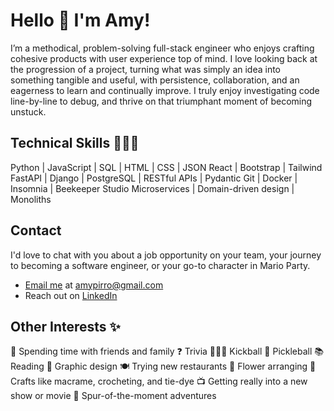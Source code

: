 # Hello 👋 I'm Amy!

I’m a methodical, problem-solving full-stack engineer who enjoys crafting cohesive products with user experience top of mind. I love looking back at the progression of a project, turning what was simply an idea into something tangible and useful, with persistence, collaboration, and an eagerness to learn and continually improve. I truly enjoy investigating code line-by-line to debug, and thrive on that triumphant moment of becoming unstuck.

## Technical Skills 👩🏻‍💻

Python | JavaScript | SQL | HTML | CSS | JSON
React | Bootstrap | Tailwind
FastAPI | Django | PostgreSQL | RESTful APIs | Pydantic
Git | Docker | Insomnia | Beekeeper Studio
Microservices | Domain-driven design | Monoliths

## Contact

I'd love to chat with you about a job opportunity on your team, your journey to becoming a software engineer, or your go-to character in Mario Party.

- [Email me](amypirro@gmail.com) at amypirro@gmail.com
- Reach out on [LinkedIn](https://www.linkedin.com/in/amypirro/)

## Other Interests ✨

💖 Spending time with friends and family
❓ Trivia
🏃🏻‍♀️ Kickball
🏓 Pickleball
📚 Reading
🎨 Graphic design
🍽️ Trying new restaurants
💐 Flower arranging
🧵 Crafts like macrame, crocheting, and tie-dye
📺 Getting really into a new show or movie
🎢 Spur-of-the-moment adventures